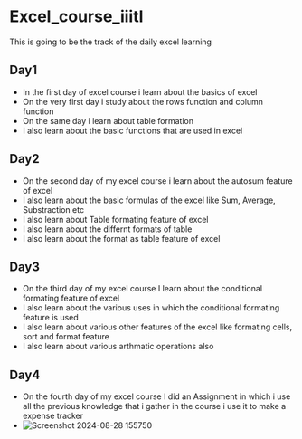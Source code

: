 # Excel_course_iiitl
This is going to be the track of the daily excel learning
## Day1
- In the first day of excel course i learn about the basics of excel 
- On the very first day i study about the rows function and column function 
- On the same day i learn about table formation
- I also learn about the basic functions that are used in excel 
## Day2
- On the second day of my excel course i learn about the autosum feature of excel 
- I also learn about the basic formulas of the excel like Sum, Average, Substraction etc
- I also learn about Table formating feature  of excel
- I also learn about the differnt formats of table
- I also learn about the format as table feature of excel
## Day3
- On the third day of my excel course I learn about the conditional formating feature of excel
- I also learn about the various uses in which the conditional formating feature is used
- I also learn about various other features of the excel like formating cells, sort and format feature
- I also learn about various arthmatic operations also
## Day4
- On the fourth day of my excel course I did an Assignment in which i use all the previous knowledge that i gather in the course i use it to make a expense tracker
- ![Screenshot 2024-08-28 155750](https://github.com/user-attachments/assets/074ad12e-1fa1-4981-be93-74b4e803f097)
